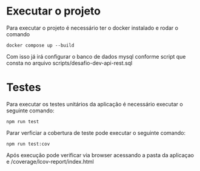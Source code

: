 # Executar o projeto
Para executar o projeto é necessário ter o docker instalado e rodar o comando

```
docker compose up --build
```

Com isso já irá configurar o banco de dados mysql conforme script que consta no arquivo scripts/desafio-dev-api-rest.sql

# Testes

Para executar os testes unitários da aplicação é necessário executar o seguinte comando:

```
npm run test
```

Parar verficiar a cobertura de teste pode executar o seguinte comando:

```
npm run test:cov
```
Após execução pode verificar via browser acessando a pasta da aplicaçao e /coverage/lcov-report/index.html